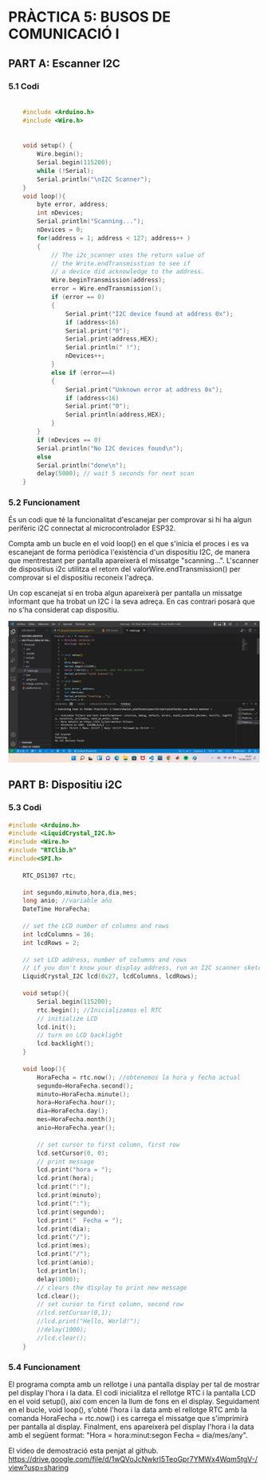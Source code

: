# **PRÀCTICA 5: BUSOS DE COMUNICACIÓ I**
## **PART A: Escanner I2C** 
### **5.1 Codi**
```c++

    #include <Arduino.h>  
    #include <Wire.h>  


    void setup() {  
        Wire.begin();  
        Serial.begin(115200);  
        while (!Serial);  
        Serial.println("\nI2C Scanner");  
    }   
    void loop(){  
        byte error, address;  
        int nDevices;  
        Serial.println("Scanning...");  
        nDevices = 0;  
        for(address = 1; address < 127; address++ )  
        {  
            // The i2c_scanner uses the return value of  
            // the Write.endTransmisstion to see if  
            // a device did acknowledge to the address.  
            Wire.beginTransmission(address);  
            error = Wire.endTransmission();  
            if (error == 0)  
            {  
                Serial.print("I2C device found at address 0x");  
                if (address<16)  
                Serial.print("0");  
                Serial.print(address,HEX);  
                Serial.println(" !");  
                nDevices++;  
            }  
            else if (error==4)  
            {  
                Serial.print("Unknown error at address 0x");  
                if (address<16)  
                Serial.print("0");  
                Serial.println(address,HEX);  
            }  
        }  
        if (nDevices == 0)  
        Serial.println("No I2C devices found\n");  
        else  
        Serial.println("done\n");  
        delay(5000); // wait 5 seconds for next scan  
    } 
``` 

### **5.2 Funcionament**

És un codi que té la funcionalitat d'escanejar per comprovar si hi ha algun perifèric i2C connectat al microcontrolador ESP32.  

Compta amb un bucle en el void loop() en el que s'inicia el proces i es va escanejant de forma periòdica l'existència d'un dispositiu I2C, de manera que mentrestant per pantalla apareixerà el missatge "scanning...". L'scanner de dispositius i2c utilitza el retorn del valorWire.endTransmission() per comprovar si el dispositiu reconeix l'adreça.

Un cop escanejat si en troba algun apareixerà per pantalla un missatge informant que ha trobat un I2C i la seva adreça. En cas contrari posarà que no s'ha considerat cap dispositiu.

![](Practica5Scanneri2c.jpg)

## **PART B: Dispositiu i2C**
### **5.3 Codi**

````c++
#include <Arduino.h>  
#include <LiquidCrystal_I2C.h>  
#include <Wire.h>  
#include "RTClib.h"  
#include<SPI.h>  

    RTC_DS1307 rtc;  

    int segundo,minuto,hora,dia,mes;  
    long anio; //variable año  
    DateTime HoraFecha;  

    // set the LCD number of columns and rows  
    int lcdColumns = 16;  
    int lcdRows = 2;  

    // set LCD address, number of columns and rows  
    // if you don't know your display address, run an I2C scanner sketch  
    LiquidCrystal_I2C lcd(0x27, lcdColumns, lcdRows);    

    void setup(){  
        Serial.begin(115200);  
        rtc.begin(); //Inicializamos el RTC  
        // initialize LCD  
        lcd.init();  
        // turn on LCD backlight                        
        lcd.backlight();  
    }  

    void loop(){  
        HoraFecha = rtc.now(); //obtenemos la hora y fecha actual  
        segundo=HoraFecha.second();  
        minuto=HoraFecha.minute();  
        hora=HoraFecha.hour();  
        dia=HoraFecha.day();  
        mes=HoraFecha.month();  
        anio=HoraFecha.year();  

        // set cursor to first column, first row  
        lcd.setCursor(0, 0);  
        // print message  
        lcd.print("hora = ");  
        lcd.print(hora);  
        lcd.print(":");  
        lcd.print(minuto);  
        lcd.print(":");  
        lcd.print(segundo);  
        lcd.print("  Fecha = ");  
        lcd.print(dia);    
        lcd.print("/");  
        lcd.print(mes);  
        lcd.print("/");  
        lcd.print(anio);  
        lcd.println();  
        delay(1000);  
        // clears the display to print new message  
        lcd.clear();  
        // set cursor to first column, second row  
        //lcd.setCursor(0,1);  
        //lcd.print("Hello, World!");  
        //delay(1000);  
        //lcd.clear();   
    } 
```` 

### **5.4 Funcionament**
El programa compta amb un rellotge i una pantalla display per tal de mostrar pel display l'hora i la data. El codi inicialitza el rellotge RTC i la pantalla LCD en el void setup(), així com encen la llum de fons en el display. Seguidament en el bucle, void loop(), s'obté l'hora i la data amb el rellotge RTC amb la comanda HoraFecha = rtc.now() i es carrega el missatge que s'imprimirà per pantalla al display. Finalment, ens apareixerà pel display l'hora i la data amb el següent format: "Hora = hora:minut:segon Fecha = dia/mes/any".

El video de demostració esta penjat al github.
https://drive.google.com/file/d/1wQVoJcNwkrI5TeoGpr7YMWx4Wqm5tgV-/view?usp=sharing
